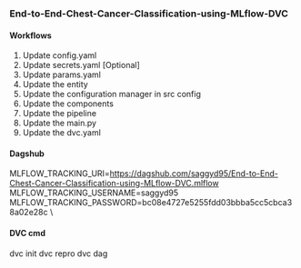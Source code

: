 ### End-to-End-Chest-Cancer-Classification-using-MLflow-DVC

#### Workflows

 1. Update config.yaml
 2. Update secrets.yaml [Optional]
 3. Update params.yaml
 4. Update the entity
 5. Update the configuration manager in src config
 6. Update the components
 7. Update the pipeline
 8. Update the main.py
 9. Update the dvc.yaml 

#### Dagshub 

MLFLOW_TRACKING_URI=https://dagshub.com/saggyd95/End-to-End-Chest-Cancer-Classification-using-MLflow-DVC.mlflow \
MLFLOW_TRACKING_USERNAME=saggyd95 \
MLFLOW_TRACKING_PASSWORD=bc08e4727e5255fdd03bbba5cc5cbca38a02e28c \

#### DVC cmd 
dvc init
dvc repro 
dvc dag 